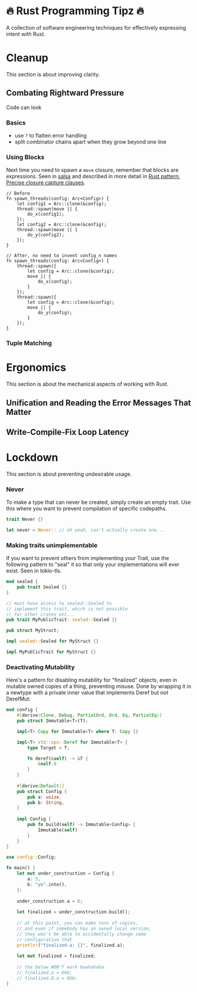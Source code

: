 # :fire: Rust Programming Tipz :fire:

A collection of software engineering techniques for effectively expressing intent with Rust.

# Cleanup

This section is about improving clarity.

## Combating Rightward Pressure

Code can look 

### Basics

* use `?` to flatten error handling
* split combinator chains apart when they grow beyond one line

### Using Blocks

Next time you need to spawn a `move` closure, remember that blocks are
expressions. Seen in
[salsa](https://github.com/salsa-rs/salsa/blob/3dc4539c7c34cb12b5d4d1bb0706324cfcaaa7ae/tests/parallel/cancellation.rs#L42-L53) and described in more detail in [Rust pattern: Precise closure capture clauses](http://smallcultfollowing.com/babysteps/blog/2018/04/24/rust-pattern-precise-closure-capture-clauses/#a-more-general-pattern).

```
// Before
fn spawn_threads(config: Arc<Config>) {
    let config1 = Arc::clone(&config);
    thread::spawn(move || {
        do_x(config1);
    });
    let config2 = Arc::clone(&config);
    thread::spawn(move || {
        do_y(config2);
    });
}

// After, no need to invent config_n names
fn spawn_threads(config: Arc<Config>) {
    thread::spawn({
        let config = Arc::clone(&config);
        move || {
            do_x(config);
        }
    });
    thread::spawn({
        let config = Arc::clone(&config);
        move || {
            do_y(config);
        }
    });
}
```

### Tuple Matching

# Ergonomics

This section is about the mechanical aspects of working with Rust. 

## Unification and Reading the Error Messages That Matter

## Write-Compile-Fix Loop Latency

# Lockdown

This section is about preventing undesirable usage.

### Never

To make a type that can never be created, simply create an empty trait. Use this where you want to prevent compilation of specific codepaths.

```rust
trait Never {}

let never = Never:: // oh yeah, can't actually create one...
```

### Making traits unimplementable

If you want to prevent others from implementing your Trait, use the following pattern to "seal" it so that only your implementations will ever exist. Seen in tokio-tls.

```rust
mod sealed {
    pub trait Sealed {}
}

// must have access to sealed::Sealed to
// implement this trait, which is not possible
// for other crates etc...
pub trait MyPublicTrait: sealed::Sealed {}

pub struct MyStruct;

impl sealed::Sealed for MyStruct {}

impl MyPublicTrait for MyStruct {}
```

### Deactivating Mutability
Here's a pattern for disabling mutability for "finalized" objects, even in mutable owned copies of a thing, preventing misuse. Done by wrapping it in a newtype with a private inner value that implements Deref but not DerefMut:

```rust
mod config {
    #[derive(Clone, Debug, PartialOrd, Ord, Eq, PartialEq)]
    pub struct Immutable<T>(T);

    impl<T> Copy for Immutable<T> where T: Copy {}

    impl<T> std::ops::Deref for Immutable<T> {
        type Target = T;

        fn deref(&self) -> &T {
            &self.0
        }
    }
    
    #[derive(Default)]
    pub struct Config {
        pub a: usize,
        pub b: String,
    }
    
    impl Config {
        pub fn build(self) -> Immutable<Config> {
            Immutable(self)
        }
    }
}

use config::Config;

fn main() {
    let mut under_construction = Config {
        a: 5,
        b: "yo".into(),
    };
    
    under_construction.a = 6;
    
    let finalized = under_construction.build();
    
    // at this point, you can make tons of copies,
    // and even if somebody has an owned local version,
    // they won't be able to accidentally change some
    // configuration that
    println!("finalized.a: {}", finalized.a);
    
    let mut finalized = finalized;
    
    // the below WON'T work bwahahaha
    // finalized.a = 666;
    // finalized.0.a = 666;
}
```
